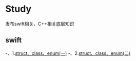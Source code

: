 # Study
发布swift相关，C++相关底层知识
## swift
-、1.[struct、class、enum(一)](https://github.com/lyp1992/Study/blob/master/Swift/Struct%20%E3%80%81Class%E3%80%81enum%20.md)
-、2.[struct、class、enum(二)](https://github.com/lyp1992/Study/blob/master/Swift/struct%E3%80%81class%E3%80%81enum(%E4%BA%8C).md)
